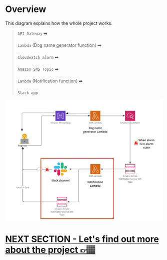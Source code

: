 # Overview

This diagram explains how the whole project works.

<TO DO: show the lambda responding to the api gateway and only logging to cloudwatch for errors>

>`API Gateway` ➡️ 
>
>`Lambda` (Dog name generator function) ➡️ 
>
>`Cloudwatch alarm` ➡️
>
> `Amazon SNS Topic` ➡️ 
>
> `Lambda` (Notification function) ➡️ 
>
> `Slack app`

![EventDrivenNotification](EventDrivenNotification.jpg)

# [NEXT SECTION - Let's find out more about the project 👉🏽](../03.3-current-project/03.3.1-project-overview.md)
